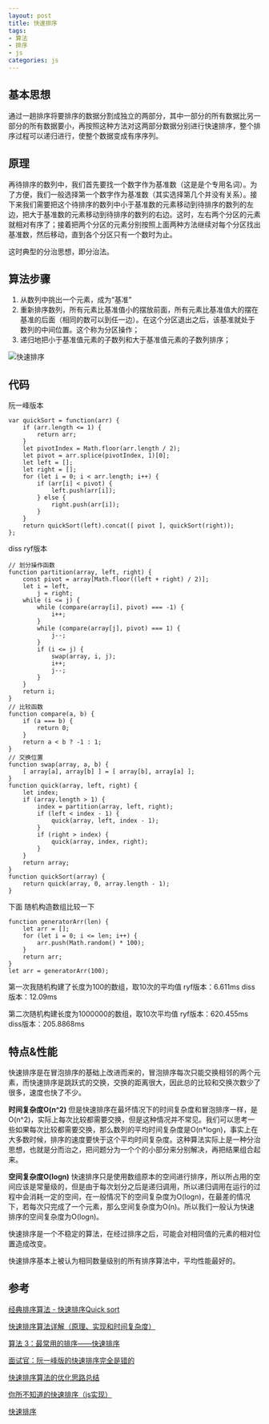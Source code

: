 ```yaml
---
layout: post
title: 快速排序
tags:
- 算法
- 排序
- js
categories: js
---
```

## 基本思想
通过一趟排序将要排序的数据分割成独立的两部分，其中一部分的所有数据比另一部分的所有数据要小，再按照这种方法对这两部分数据分别进行快速排序，整个排序过程可以递归进行，使整个数据变成有序序列。
## 原理
再待排序的数列中，我们首先要找一个数字作为基准数（这是是个专用名词）。为了方便，我们一般选择第一个数字作为基准数（其实选择第几个并没有关系）。接下来我们需要把这个待排序的数列中小于基准数的元素移动到待排序的数列的左边，把大于基准数的元素移动到待排序的数列的右边。这时，左右两个分区的元素就相对有序了；接着把两个分区的元素分别按照上面两种方法继续对每个分区找出基准数，然后移动，直到各个分区只有一个数时为止。

这时典型的分治思想，即分治法。

## 算法步骤
1. 从数列中挑出一个元素，成为“基准”
2. 重新排序数列，所有元素比基准值小的摆放前面，所有元素比基准值大的摆在基准的后面（相同的数可以到任一边）。在这个分区退出之后，该基准就处于数列的中间位置。这个称为分区操作；
3. 递归地把小于基准值元素的子数列和大于基准值元素的子数列排序；

![快速排序](https://blobscdn.gitbook.com/v0/b/gitbook-28427.appspot.com/o/assets%2F-Lm9JtwbhXVOfXyecToy%2F-Lm9KQIJAMvCgJQzErQS%2F-Lm9KR8iDzYGG-GLSb8O%2FquickSort.gif?generation=1565688974101077&alt=media)

## 代码
阮一峰版本
```
var quickSort = function(arr) {
    if (arr.length <= 1) {
        return arr;
    }
    let pivotIndex = Math.floor(arr.length / 2);
    let pivot = arr.splice(pivotIndex, 1)[0];
    let left = [];
    let right = [];
    for (let i = 0; i < arr.length; i++) {
        if (arr[i] < pivot) {
            left.push(arr[i]);
        } else {
            right.push(arr[i]);
        }
    }
    return quickSort(left).concat([ pivot ], quickSort(right));
};
```
diss ryf版本
```
// 划分操作函数
function partition(array, left, right) {
    const pivot = array[Math.floor((left + right) / 2)];
    let i = left,
        j = right;
    while (i <= j) {
        while (compare(array[i], pivot) === -1) {
            i++;
        }
        while (compare(array[j], pivot) === 1) {
            j--;
        }
        if (i <= j) {
            swap(array, i, j);
            i++;
            j--;
        }
    }
    return i;
}
// 比较函数
function compare(a, b) {
    if (a === b) {
        return 0;
    }
    return a < b ? -1 : 1;
}
// 交换位置
function swap(array, a, b) {
    [ array[a], array[b] ] = [ array[b], array[a] ];
}
function quick(array, left, right) {
    let index;
    if (array.length > 1) {
        index = partition(array, left, right);
        if (left < index - 1) {
            quick(array, left, index - 1);
        }
        if (right > index) {
            quick(array, index, right);
        }
    }
    return array;
}
function quickSort(array) {
    return quick(array, 0, array.length - 1);
}
```
下面 随机构造数组比较一下
```
function generatorArr(len) {
    let arr = [];
    for (let i = 0; i <= len; i++) {
        arr.push(Math.random() * 100);
    }
    return arr;
}
let arr = generatorArr(100);
```
第一次我随机构建了长度为100的数组，取10次的平均值
ryf版本：6.611ms
diss版本：12.09ms

第二次随机构建长度为1000000的数组，取10次平均值
ryf版本：620.455ms
diss版本：205.8868ms

## 特点&性能
快速排序是在冒泡排序的基础上改进而来的，冒泡排序每次只能交换相邻的两个元素，而快速排序是跳跃式的交换，交换的距离很大，因此总的比较和交换次数少了很多，速度也快了不少。

**时间复杂度O(n^2)**
但是快速排序在最坏情况下的时间复杂度和冒泡排序一样，是O(n^2)，实际上每次比较都需要交换，但是这种情况并不常见。我们可以思考一些如果每次比较都需要交换，那么数列的平均时间复杂度是O(n*logn)，事实上在大多数时候，排序的速度要快于这个平均时间复杂度。这种算法实际上是一种分治思想，也就是分而治之，把问题分为一个个的小部分来分别解决，再把结果组合起来。

**空间复杂度O(logn)**
快速排序只是使用数组原本的空间进行排序，所以所占用的空间应该是常量级的，但是由于每次划分之后是递归调用，所以递归调用在运行的过程中会消耗一定的空间，在一般情况下的空间复杂度为O(logn)，在最差的情况下，若每次只完成了一个元素，那么空间复杂度为O(n)。所以我们一般认为快速排序的空间复杂度为O(logn)。

快速排序是一个不稳定的算法，在经过排序之后，可能会对相同值的元素的相对位置造成改变。

快速排序基本上被认为相同数量级别的所有排序算法中，平均性能最好的。

## 参考
[经典排序算法 - 快速排序Quick sort](https://www.cnblogs.com/kkun/archive/2011/11/23/quick_sort.html)

[快速排序算法详解（原理、实现和时间复杂度）](http://data.biancheng.net/view/117.html)

[算法 3：最常用的排序——快速排序](https://wiki.jikexueyuan.com/project/easy-learn-algorithm/fast-sort.html)

[面试官：阮一峰版的快速排序完全是错的](https://www.yaruyi.com/reprint/article/ade31fb7332290e6782d649a9d6fb1afba19f0cc)

[快速排序算法的优化思路总结](https://juejin.im/post/5aa94ca6518825558252120c)

[你所不知道的快速排序（js实现）](https://juejin.im/post/5966f57051882568b20dc3e1)

[快速排序](https://zh.wikipedia.org/wiki/%E5%BF%AB%E9%80%9F%E6%8E%92%E5%BA%8F)